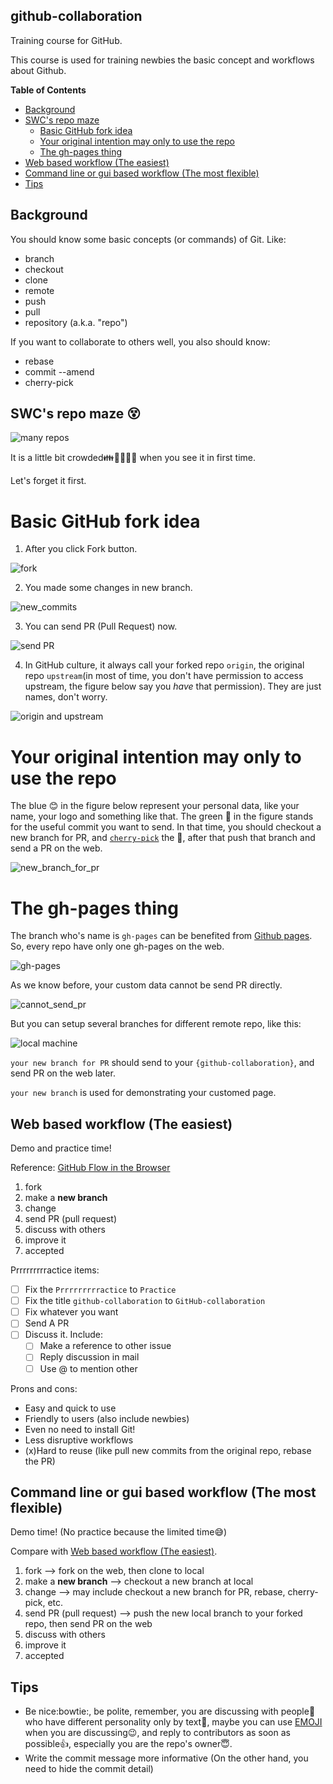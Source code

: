 github-collaboration
--------------------

Training course for GitHub.

This course is used for training newbies the basic concept and
workflows about Github.

**Table of Contents**

- [Background](#background)
- [SWC's repo maze ](#swcs-repo-maze-dizzy_face)
    - [Basic GitHub fork idea](#basic-github-fork-idea)
    - [Your original intention  may only to use the repo ](#your-original-intention--may-only-to-use-the-repo-)
    - [The gh-pages thing](#the-gh-pages-thing)
- [Web based workflow (The easiest)](#web-based-workflow-the-easiest)
- [Command line or gui based workflow (The most flexible)](#command-line-or-gui-based-workflow-the-most-flexible)
- [Tips](#tips)


Background
----------

You should know some basic concepts (or commands) of Git. Like:

* branch
* checkout
* clone
* remote
* push
* pull
* repository (a.k.a. "repo")

If you want to collaborate to others well, you also should know:

* rebase
* commit --amend
* cherry-pick

SWC's repo maze :dizzy_face:
----------------------------

![many repos](step3.png)

It is a little bit crowded:family::two_women_holding_hands::dolls::couple::two_men_holding_hands: 
when you see it in first time.

Let's forget it first.

Basic GitHub fork idea
======================

1. After you click Fork button.

![fork](fork.png)

2. You made some changes in new branch.

![new_commits](new_commits.png)

3. You can send PR (Pull Request) now.

![send PR](send_pr.png)

4. In GitHub culture, it always call your forked repo `origin`, the 
original repo `upstream`(in most of time, you don't have permission to access upstream, 
the figure below say you *have* that permission). They are just names, don't worry.

![origin and upstream](origin_upstream.png)

Your original intention  may only to use the repo 
=================================================

The blue :blush: in the figure below represent your personal data, like your name,
your logo and something like that. The green :tennis: in the figure stands for the
useful commit you want to send. In that time, you should checkout a new branch for
PR, and [`cherry-pick`](https://www.kernel.org/pub/software/scm/git/docs/git-cherry-pick.html)
the :tennis:, after that push that branch and send a PR on the web.

![new_branch_for_pr](new_branch_for_pr.png)

The gh-pages thing
==================

The branch who's name is `gh-pages` can be benefited from [Github pages](http://pages.github.com/).
So, every repo have only one gh-pages on the web.

![gh-pages](gh-pages.png)

As we know before, your custom data cannot be send PR directly.

![cannot_send_pr](cannot_send_pr.png)

But you can setup several branches for different remote repo, like this:

![local machine](local.png)

`your new branch for PR` should send to your `{github-collaboration}`, and send PR on the web later.

`your new branch` is used for demonstrating your customed page.

Web based workflow (The easiest)
--------------------------------

Demo and practice time!

Reference: [GitHub Flow in the Browser](https://github.com/blog/1557-github-flow-in-the-browser)

1. fork
2. make a **new branch**
3. change
4. send PR (pull request)
5. discuss with others
6. improve it
7. accepted

Prrrrrrrrractice items:
- [ ] Fix the `Prrrrrrrrractice` to `Practice`
- [ ] Fix the title `github-collaboration` to `GitHub-collaboration`
- [ ] Fix whatever you want
- [ ] Send A PR
- [ ] Discuss it. Include:
    - [ ] Make a reference to other issue
    - [ ] Reply discussion in mail
    - [ ] Use @ to mention other

Prons and cons:
* Easy and quick to use
* Friendly to users (also include newbies)
* Even no need to install Git!
* Less disruptive workflows
* (x)Hard to reuse (like pull new commits from the original repo, rebase the PR)

Command line or gui based workflow (The most flexible)
------------------------------------------------------

Demo time! (No practice because the limited time:sweat_smile:)

Compare with [Web based workflow (The easiest)](#web-based-workflow-easiest).

1. fork --> fork on the web, then clone to local
2. make a **new branch**  --> checkout a new branch at local
3. change --> may include checkout a new branch for PR, rebase, cherry-pick, etc.
4. send PR (pull request)  --> push the new local branch to your forked repo, then send PR on the web
5. discuss with others
6. improve it
7. accepted


Tips
----

* Be nice:bowtie:, be polite, remember, you are discussing with people:bow: who have different personality only by text:memo:,
maybe you can use [EMOJI](http://www.emoji-cheat-sheet.com/) when you are discussing:wink:, and reply to contributors
as soon as possible:+1:, especially you are the repo's owner:innocent:.
* Write the commit message more informative (On the other hand, you need to hide the commit detail)
